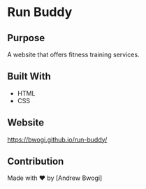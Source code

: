 # Run Buddy

## Purpose
A website that offers fitness training services.

## Built With
* HTML
* CSS

## Website
https://bwogi.github.io/run-buddy/

## Contribution
Made with ❤️ by [Andrew Bwogi]